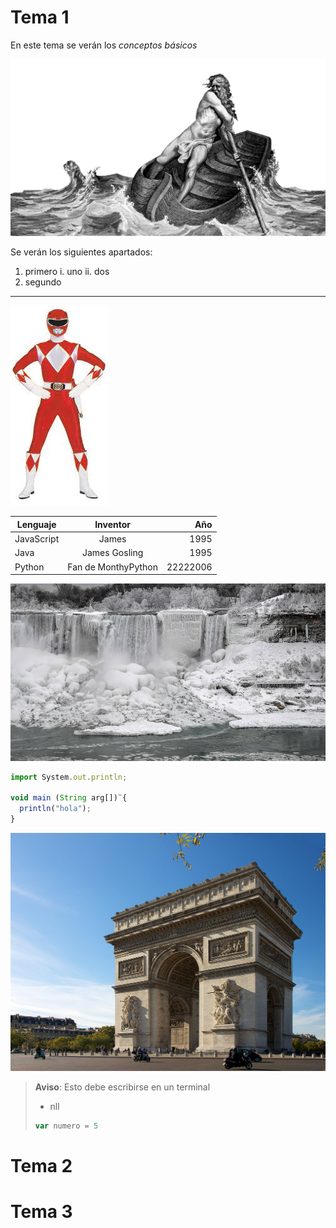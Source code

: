 # Tema 1

En este tema se verán los *conceptos básicos*

![Imágenes varias](assets/karonte.png)


Se verán los siguientes apartados:

1. primero
i. uno
  ii. dos
3. segundo

---

![Imágenes varias](/assets/Power_Ranger.jpeg)

Lenguaje   |   Inventor     |   Año
-----------|:--------------:|--------:
JavaScript | James          | 1995
Java       | James Gosling  | 1995
Python     | Fan de MonthyPython  |  22222006

![Imágenes varias](/assets/Cataratas_Niagara_Congeladas.jpg)

   ```JavaScript
   import System.out.println;

   void main (String arg[])¨{
     println("hola");
   }
   ```

![Imágenes varias](/assets/Arco_del_Triunfo.jpg)

> **Aviso**: Esto debe escribirse en un terminal
> - nll
> ```javascript
> var numero = 5
> ```



# Tema 2




# Tema 3

